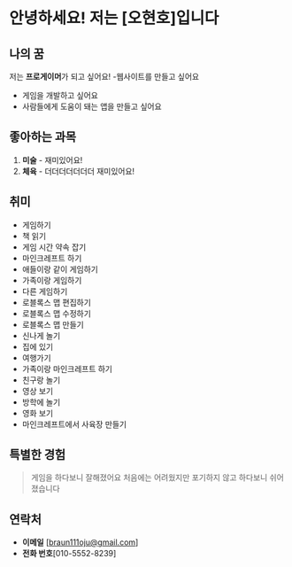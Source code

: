 # 안녕하세요! 저는 [오현호]입니다
## 나의 꿈
저는 **프로게이머**가 되고 싶어요!
-웹사이트를 만들고 싶어요
- 게임을  개발하고 싶어요
- 사람들에게 도움이 돼는 앱을 만들고 싶어요
## 좋아하는 과목
1. **미술** - 재미있어요!
2. **체육** - 더더더더더더더 재미있어요!
## 취미
- 게임하기
- 책 읽기
- 게임 시간 약속 잡기
- 마인크레프트 하기
- 애들이랑 같이 게임하기
- 가족이랑 게임하기
- 다른 게임하기
- 로블록스 맵 편집하기
- 로블록스 맵 수정하기
- 로블록스 맵 만들기
- 신나게 놀기
- 집에 있기
- 여행가기
- 가족이랑 마인크레프트 하기
- 친구랑 놀기
- 영상 보기
- 방학에 놀기
- 영화 보기
- 마인크레프트에서 사육장 만들기
## 특별한 경험
> 게임을 하다보니 잘해졌어요
> 처음에는 어려웠지만 포기하지 않고 하다보니 쉬어졌습니다
## 연락처
- **이메일** [braun111oju@gmail.com]
- **전화 번호**[010-5552-8239]